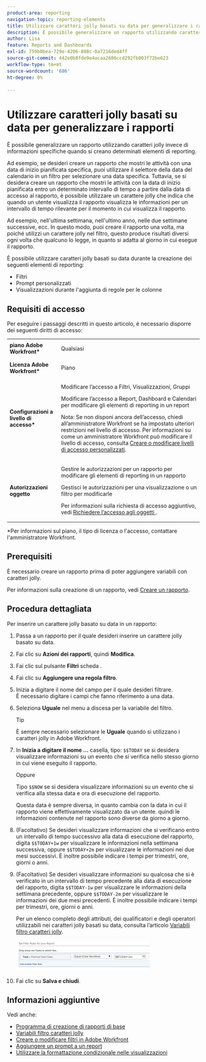```yaml
---
product-area: reporting
navigation-topic: reporting-elements
title: Utilizzare caratteri jolly basati su data per generalizzare i rapporti
description: È possibile generalizzare un rapporto utilizzando caratteri jolly invece di informazioni specifiche quando si creano determinati elementi di reporting.
author: Lisa
feature: Reports and Dashboards
exl-id: 759b0bea-729e-4206-808c-0a7216ded4ff
source-git-commit: 442e0b8fde9e4acaa2686ccd292fb003f72be623
workflow-type: tm+mt
source-wordcount: '686'
ht-degree: 0%

---
```


# Utilizzare caratteri jolly basati su data per generalizzare i rapporti

È possibile generalizzare un rapporto utilizzando caratteri jolly invece di informazioni specifiche quando si creano determinati elementi di reporting.

Ad esempio, se desideri creare un rapporto che mostri le attività con una data di inizio pianificata specifica, puoi utilizzare il selettore della data del calendario in un filtro per selezionare una data specifica. Tuttavia, se si desidera creare un rapporto che mostri le attività con la data di inizio pianificata entro un determinato intervallo di tempo a partire dalla data di accesso al rapporto, è possibile utilizzare un carattere jolly che indica che quando un utente visualizza il rapporto visualizza le informazioni per un intervallo di tempo rilevante per il momento in cui visualizza il rapporto.

Ad esempio, nell&#39;ultima settimana, nell&#39;ultimo anno, nelle due settimane successive, ecc. In questo modo, puoi creare il rapporto una volta, ma poiché utilizzi un carattere jolly nel filtro, questo produce risultati diversi ogni volta che qualcuno lo legge, in quanto si adatta al giorno in cui esegue il rapporto.

È possibile utilizzare caratteri jolly basati su data durante la creazione dei seguenti elementi di reporting:

* Filtri
* Prompt personalizzati
* Visualizzazioni durante l&#39;aggiunta di regole per le colonne

## Requisiti di accesso

Per eseguire i passaggi descritti in questo articolo, è necessario disporre dei seguenti diritti di accesso:

<table style="table-layout:auto"> 
 <col> 
 <col> 
 <tbody> 
  <tr> 
   <td role="rowheader"><strong>piano Adobe Workfront*</strong></td> 
   <td> <p>Qualsiasi</p> </td> 
  </tr> 
  <tr> 
   <td role="rowheader"><strong>Licenza Adobe Workfront*</strong></td> 
   <td> <p>Piano </p> </td> 
  </tr> 
  <tr> 
   <td role="rowheader"><strong>Configurazioni a livello di accesso*</strong></td> 
   <td> <p>Modificare l’accesso a Filtri, Visualizzazioni, Gruppi</p> <p>Modificare l’accesso a Report, Dashboard e Calendari per modificare gli elementi di reporting in un report</p> <p>Nota: Se non disponi ancora dell’accesso, chiedi all’amministratore Workfront se ha impostato ulteriori restrizioni nel livello di accesso. Per informazioni su come un amministratore Workfront può modificare il livello di accesso, consulta <a href="../../../administration-and-setup/add-users/configure-and-grant-access/create-modify-access-levels.md" class="MCXref xref">Creare o modificare livelli di accesso personalizzati</a>.</p> </td> 
  </tr> 
  <tr> 
   <td role="rowheader"><strong>Autorizzazioni oggetto</strong></td> 
   <td> <p>Gestire le autorizzazioni per un rapporto per modificare gli elementi di reporting in un rapporto</p> <p>Gestisci le autorizzazioni per una visualizzazione o un filtro per modificarle</p> <p>Per informazioni sulla richiesta di accesso aggiuntivo, vedi <a href="../../../workfront-basics/grant-and-request-access-to-objects/request-access.md" class="MCXref xref">Richiedere l’accesso agli oggetti </a>.</p> </td> 
  </tr> 
 </tbody> 
</table>

&#42;Per informazioni sul piano, il tipo di licenza o l&#39;accesso, contattare l&#39;amministratore Workfront.

## Prerequisiti

È necessario creare un rapporto prima di poter aggiungere variabili con caratteri jolly.

Per informazioni sulla creazione di un rapporto, vedi [Creare un rapporto](../../../reports-and-dashboards/reports/creating-and-managing-reports/create-report.md).

## Procedura dettagliata

Per inserire un carattere jolly basato su data in un rapporto:

1. Passa a un rapporto per il quale desideri inserire un carattere jolly basato su data.
1. Fai clic su **Azioni dei rapporti**, quindi **Modifica**.

1. Fai clic sul pulsante **Filtri** scheda .
1. Fai clic su **Aggiungere una regola filtro**.
1. Inizia a digitare il nome del campo per il quale desideri filtrare.\
   È necessario digitare i campi che fanno riferimento a una data.
1. Seleziona **Uguale** nel menu a discesa per la variabile del filtro.

   >[!TIP]
   >
   >È sempre necessario selezionare le **Uguale** quando si utilizzano i caratteri jolly in Adobe Workfront.

1. In **Inizia a digitare il nome ...** casella, tipo: `$$TODAY` se si desidera visualizzare informazioni su un evento che si verifica nello stesso giorno in cui viene eseguito il rapporto.

   Oppure

   Tipo `$$NOW` se si desidera visualizzare informazioni su un evento che si verifica alla stessa data e ora di esecuzione del rapporto.

   Questa data è sempre diversa, in quanto cambia con la data in cui il rapporto viene effettivamente visualizzato da un utente. quindi le informazioni contenute nel rapporto sono diverse da giorno a giorno.

1. (Facoltativo) Se desideri visualizzare informazioni che si verificano entro un intervallo di tempo successivo alla data di esecuzione del rapporto, digita `$$TODAY+1w` per visualizzare le informazioni nella settimana successiva, oppure `$$TODAY+2m` per visualizzare le informazioni nei due mesi successivi. È inoltre possibile indicare i tempi per trimestri, ore, giorni o anni.
1. (Facoltativo) Se desideri visualizzare informazioni su qualcosa che si è verificato in un intervallo di tempo precedente alla data di esecuzione del rapporto, digita `$$TODAY-1w` per visualizzare le informazioni della settimana precedente, oppure `$$TODAY-2m` per visualizzare le informazioni dei due mesi precedenti. È inoltre possibile indicare i tempi per trimestri, ore, giorni o anni.

   Per un elenco completo degli attributi, dei qualificatori e degli operatori utilizzabili nei caratteri jolly basati su data, consulta l’articolo [Variabili filtro caratteri jolly](../../../reports-and-dashboards/reports/reporting-elements/understand-wildcard-filter-variables.md).

   ![](assets/video-date-based-wildcard-in-task-filter-350x81.png)

1. Fai clic su **Salva e chiudi**.

## Informazioni aggiuntive

Vedi anche:

* [Programma di creazione di rapporti di base](https://one.workfront.com/s/basic-report-creation-program)
* [Variabili filtro caratteri jolly](../../../reports-and-dashboards/reports/reporting-elements/understand-wildcard-filter-variables.md)
* [Creare o modificare filtri in Adobe Workfront](../../../reports-and-dashboards/reports/reporting-elements/create-filters.md)
* [Aggiungere un prompt a un report](../../../reports-and-dashboards/reports/creating-and-managing-reports/add-prompt-report.md)
* [Utilizzare la formattazione condizionale nelle visualizzazioni](../../../reports-and-dashboards/reports/reporting-elements/use-conditional-formatting-views.md)
